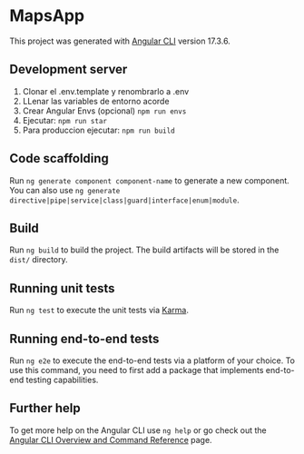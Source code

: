 # MapsApp

This project was generated with [Angular CLI](https://github.com/angular/angular-cli) version 17.3.6.

## Development server

1. Clonar el .env.template y renombrarlo a .env
2. LLenar las variables de entorno acorde
3. Crear Angular Envs (opcional)
```npm run envs```
4. Ejecutar:
```npm run star```
5. Para produccion ejecutar:
```npm run build```
## Code scaffolding

Run `ng generate component component-name` to generate a new component. You can also use `ng generate directive|pipe|service|class|guard|interface|enum|module`.

## Build

Run `ng build` to build the project. The build artifacts will be stored in the `dist/` directory.

## Running unit tests

Run `ng test` to execute the unit tests via [Karma](https://karma-runner.github.io).

## Running end-to-end tests

Run `ng e2e` to execute the end-to-end tests via a platform of your choice. To use this command, you need to first add a package that implements end-to-end testing capabilities.

## Further help

To get more help on the Angular CLI use `ng help` or go check out the [Angular CLI Overview and Command Reference](https://angular.io/cli) page.
